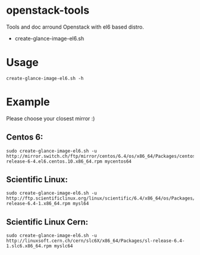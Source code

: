 openstack-tools
===============

Tools and doc arround Openstack with el6 based distro.

* create-glance-image-el6.sh

Usage
=======

    create-glance-image-el6.sh -h

Example
========

Please choose your closest mirror :)

Centos 6:
---------

    sudo create-glance-image-el6.sh -u http://mirror.switch.ch/ftp/mirror/centos/6.4/os/x86_64/Packages/centos-release-6-4.el6.centos.10.x86_64.rpm mycentos64

Scientific Linux:
-----------------

    sudo create-glance-image-el6.sh -u http://ftp.scientificlinux.org/linux/scientific/6.4/x86_64/os/Packages/sl-release-6.4-1.x86_64.rpm mysl64

Scientific Linux Cern:
----------------------
    sudo create-glance-image-el6.sh -u http://linuxsoft.cern.ch/cern/slc6X/x86_64/Packages/sl-release-6.4-1.slc6.x86_64.rpm myslc64

